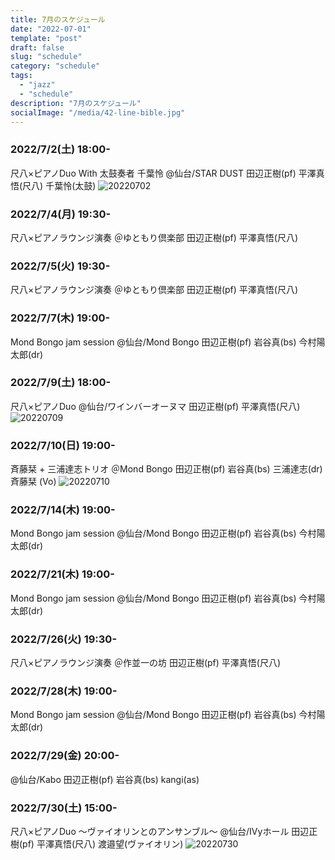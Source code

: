 ```yaml
---
title: 7月のスケジュール
date: "2022-07-01"
template: "post"
draft: false
slug: "schedule"
category: "schedule"
tags:
  - "jazz"
  - "schedule"
description: "7月のスケジュール"
socialImage: "/media/42-line-bible.jpg"
---
```


### 2022/7/2(土) 18:00-
尺八×ピアノDuo With 太鼓奏者 千葉怜
@仙台/STAR DUST
田辺正樹(pf) 平澤真悟(尺八) 千葉怜(太鼓)
![20220702](../img/20220702.JPG)

### 2022/7/4(月) 19:30-
尺八×ピアノラウンジ演奏
＠ゆともり倶楽部
田辺正樹(pf) 平澤真悟(尺八)

### 2022/7/5(火) 19:30-
尺八×ピアノラウンジ演奏
＠ゆともり倶楽部
田辺正樹(pf) 平澤真悟(尺八)

### 2022/7/7(木) 19:00-
Mond Bongo jam session
@仙台/Mond Bongo
田辺正樹(pf) 岩谷真(bs) 今村陽太郎(dr)

### 2022/7/9(土) 18:00-
尺八×ピアノDuo
@仙台/ワインバーオーヌマ
田辺正樹(pf) 平澤真悟(尺八)
![20220709](../img/20220709.JPG)

### 2022/7/10(日) 19:00-
斉藤栞 + 三浦達志トリオ
＠Mond Bongo
田辺正樹(pf) 岩谷真(bs) 三浦達志(dr) 斉藤栞 (Vo)
![20220710](../img/20220710.JPG)

### 2022/7/14(木) 19:00-
Mond Bongo jam session
@仙台/Mond Bongo
田辺正樹(pf) 岩谷真(bs) 今村陽太郎(dr)

### 2022/7/21(木) 19:00-
Mond Bongo jam session
@仙台/Mond Bongo
田辺正樹(pf) 岩谷真(bs) 今村陽太郎(dr)

### 2022/7/26(火) 19:30-
尺八×ピアノラウンジ演奏
＠作並一の坊
田辺正樹(pf) 平澤真悟(尺八)

### 2022/7/28(木) 19:00-
Mond Bongo jam session
@仙台/Mond Bongo
田辺正樹(pf) 岩谷真(bs) 今村陽太郎(dr)

### 2022/7/29(金) 20:00-
@仙台/Kabo
田辺正樹(pf) 岩谷真(bs) kangi(as)

### 2022/7/30(土) 15:00-
尺八×ピアノDuo 〜ヴァイオリンとのアンサンブル〜
@仙台/IVyホール
田辺正樹(pf) 平澤真悟(尺八) 渡邉望(ヴァイオリン)
![20220730](../img/20220730.JPG)